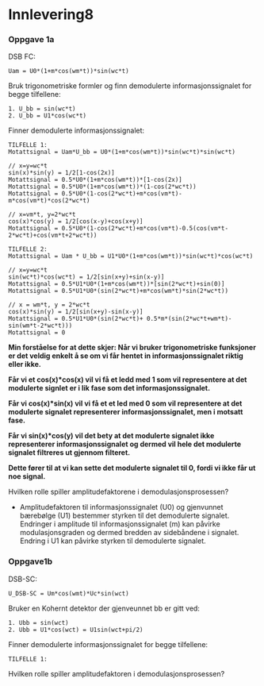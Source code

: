 # Innlevering8

### Oppgave 1a

DSB FC:

```
Uam = U0*(1+m*cos(wm*t))*sin(wc*t)
```

Bruk trigonometriske formler og finn demodulerte informasjonssignalet for begge tilfellene:

```
1. U_bb = sin(wc*t)
2. U_bb = U1*cos(wc*t)
```

Finner demodulerte informasjonssignalet:

```
TILFELLE 1:
Motattsignal = Uam*U_bb = U0*(1+m*cos(wm*t))*sin(wc*t)*sin(wc*t)

// x=y=wc*t
sin(x)*sin(y) = 1/2[1-cos(2x)]
Motattsignal = 0.5*U0*(1+m*cos(wm*t))*[1-cos(2x)]
Motattsignal = 0.5*U0*(1+m*cos(wm*t))*(1-cos(2*wc*t))
Motattsignal = 0.5*U0*(1-cos(2*wc*t)+m*cos(vm*t)-m*cos(vm*t)*cos(2*wc*t)

// x=vm*t, y=2*wc*t
cos(x)*cos(y) = 1/2[cos(x-y)+cos(x+y)]
Motattsignal = 0.5*U0*(1-cos(2*wc*t)+m*cos(vm*t)-0.5(cos(vm*t-2*wc*t)+cos(vm*t+2*wc*t))

TILFELLE 2:
Motattsignal = Uam * U_bb = U1*U0*(1+m*cos(wm*t))*sin(wc*t)*cos(wc*t)

// x=y=wc*t
sin(wc*t)*cos(wc*t) = 1/2[sin(x+y)+sin(x-y)]
Motattsignal = 0.5*U1*U0*(1+m*cos(wm*t))*[sin(2*wc*t)+sin(0)]
Motattsignal = 0.5*U1*U0*(sin(2*wc*t)+m*cos(wm*t)*sin(2*wc*t))

// x = wm*t, y = 2*wc*t
cos(x)*sin(y) = 1/2[sin(x+y)-sin(x-y)]
Motattsignal = 0.5*U1*U0*(sin(2*wc*t)+ 0.5*m*(sin(2*wc*t+wm*t)-sin(wm*t-2*wc*t)))
Motattsignal = 0
```

<strong>
Min forståelse for at dette skjer:
Når vi bruker trigonometriske funksjoner er det veldig enkelt å se om vi får 
hentet in informasjonssignalet riktig eller ikke.


Får vi et cos(x)*cos(x) vil vi få et ledd med 1 som vil representere at 
det modulerte signlet er i lik fase som det informasjonssignalet.


Får vi cos(x)*sin(x) vil vi få et et led med 0 som vil representere at det 
modulerte signalet representerer informasjonssignalet, men i motsatt fase.


Får vi sin(x)*cos(y) vil det bety at det modulerte signalet ikke representerer 
informasjonssignalet og dermed vil hele det modulerte signalet filtreres ut gjennom 
filteret. 

Dette fører til at vi kan sette det modulerte signalet til 0, fordi 
vi ikke får ut noe signal.</strong>


Hvilken rolle spiller amplitudefaktorene i demodulasjonsprosessen?

- Amplitudefaktoren til informasjonssignalet (U0) og gjenvunnet bærebølge (U1) bestemmer styrken til det demodulerte signalet. Endringer i amplitude til informasjonssignalet (m) kan påvirke modulasjonsgraden og dermed bredden av sidebåndene i  signalet. Endring i U1 kan påvirke styrken til demodulerte signalet.

### Oppgave1b

DSB-SC:

```
U_DSB-SC = Um*cos(wmt)*Uc*sin(wct)
```

Bruker en Kohernt detektor der gjenveunnet bb er gitt ved:

```
1. Ubb = sin(wct)
2. Ubb = U1*cos(wct) = U1sin(wct+pi/2)
```

Finner demodulerte informasjonssignalet for begge tilfellene:

```
TILFELLE 1:

```

Hvilken rolle spiller amplitudefaktoren i demodulasjonsprosessen?
